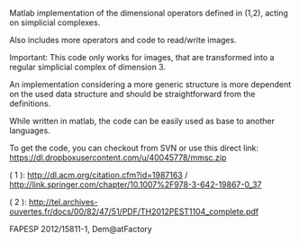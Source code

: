 Matlab implementation of the dimensional operators defined in (1,2), acting on simplicial complexes.

Also includes more operators and code to read/write images.

Important: This code only works for images, that are transformed into a regular simplicial complex of dimension 3.

An implementation considering a more generic structure is more dependent on the used data structure and should be straightforward from the definitions.

While written in matlab, the code can be easily used as base to another languages.

To get the code, you can checkout from SVN or use this direct link: https://dl.dropboxusercontent.com/u/40045778/mmsc.zip

( 1 ): http://dl.acm.org/citation.cfm?id=1987163 / http://link.springer.com/chapter/10.1007%2F978-3-642-19867-0_37

( 2 ): http://tel.archives-ouvertes.fr/docs/00/82/47/51/PDF/TH2012PEST1104_complete.pdf

FAPESP 2012/15811-1, Dem@atFactory
